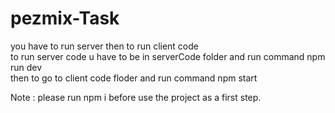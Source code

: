 # pezmix-Task
you have to run server then to run client code 
<br/>
to run server code u have to be in serverCode folder and run command npm run dev
<br/>
then to go to client code floder and run command npm start 

Note : please run npm i before use the project as a first step.
